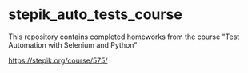 # stepik_auto_tests_course

This repository contains completed homeworks from the course "Test Automation with Selenium and Python"

https://stepik.org/course/575/